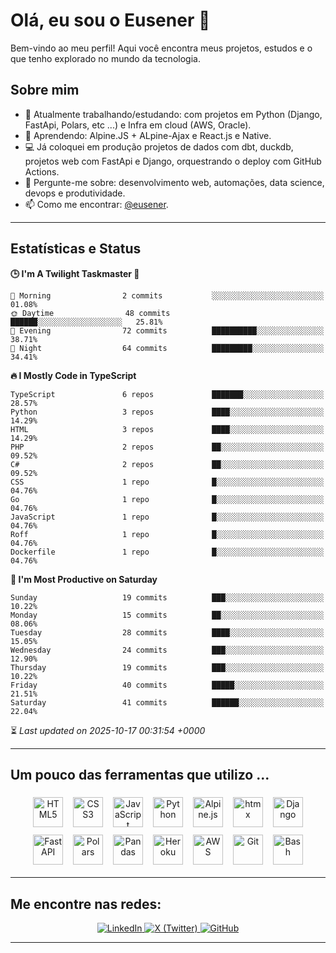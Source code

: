 # Olá, eu sou o Eusener 👋

Bem-vindo ao meu perfil! Aqui você encontra meus projetos, estudos e o que tenho explorado no mundo da tecnologia.

## Sobre mim
- 🔭 Atualmente trabalhando/estudando: com projetos em Python (Django, FastApi, Polars, etc ...) e Infra em cloud (AWS, Oracle).
- 🌱 Aprendendo: Alpine.JS + ALpine-Ajax e React.js e Native.
- 💻 Já coloquei em produção projetos de dados com dbt, duckdb, projetos web com FastApi e Django, orquestrando o deploy com GitHub Actions.
- 💬 Pergunte-me sobre: desenvolvimento web, automações, data science, devops e produtividade.
- 📫 Como me encontrar: [@eusener](https://github.com/eusener).

---

## Estatísticas e Status
<!--START_SECTION:readme-stats-->
**🕒 I'm A Twilight Taskmaster 🌆**

```text
🌅 Morning                2 commits           ░░░░░░░░░░░░░░░░░░░░░░░░░   01.08%
🌞 Daytime                48 commits          ██████░░░░░░░░░░░░░░░░░░░   25.81%
🌆 Evening                72 commits          ██████████░░░░░░░░░░░░░░░   38.71%
🌙 Night                  64 commits          █████████░░░░░░░░░░░░░░░░   34.41%
```

**🔥 I Mostly Code in TypeScript**

```text
TypeScript               6 repos             ███████░░░░░░░░░░░░░░░░░░   28.57%
Python                   3 repos             ████░░░░░░░░░░░░░░░░░░░░░   14.29%
HTML                     3 repos             ████░░░░░░░░░░░░░░░░░░░░░   14.29%
PHP                      2 repos             ██░░░░░░░░░░░░░░░░░░░░░░░   09.52%
C#                       2 repos             ██░░░░░░░░░░░░░░░░░░░░░░░   09.52%
CSS                      1 repo              █░░░░░░░░░░░░░░░░░░░░░░░░   04.76%
Go                       1 repo              █░░░░░░░░░░░░░░░░░░░░░░░░   04.76%
JavaScript               1 repo              █░░░░░░░░░░░░░░░░░░░░░░░░   04.76%
Roff                     1 repo              █░░░░░░░░░░░░░░░░░░░░░░░░   04.76%
Dockerfile               1 repo              █░░░░░░░░░░░░░░░░░░░░░░░░   04.76%
```

**📅 I'm Most Productive on Saturday**

```text
Sunday                   19 commits          ███░░░░░░░░░░░░░░░░░░░░░░   10.22%
Monday                   15 commits          ██░░░░░░░░░░░░░░░░░░░░░░░   08.06%
Tuesday                  28 commits          ████░░░░░░░░░░░░░░░░░░░░░   15.05%
Wednesday                24 commits          ███░░░░░░░░░░░░░░░░░░░░░░   12.90%
Thursday                 19 commits          ███░░░░░░░░░░░░░░░░░░░░░░   10.22%
Friday                   40 commits          █████░░░░░░░░░░░░░░░░░░░░   21.51%
Saturday                 41 commits          ██████░░░░░░░░░░░░░░░░░░░   22.04%
```



⏳ *Last updated on 2025-10-17 00:31:54 +0000*
<!--END_SECTION:readme-stats--> 
---

## Um pouco das ferramentas que utilizo ... 

<div align="center">

<!-- Principais tecnologias (48x48) -->
<img src="https://cdn.jsdelivr.net/gh/devicons/devicon/icons/html5/html5-original.svg" alt="HTML5" title="HTML5" width="48" height="48" style="margin:6px;" />
<img src="https://cdn.jsdelivr.net/gh/devicons/devicon/icons/css3/css3-original.svg" alt="CSS3" title="CSS3" width="48" height="48" style="margin:6px;" />
<img src="https://cdn.jsdelivr.net/gh/devicons/devicon/icons/javascript/javascript-original.svg" alt="JavaScript" title="JavaScript" width="48" height="48" style="margin:6px;" />
<img src="https://cdn.jsdelivr.net/gh/devicons/devicon/icons/python/python-original.svg" alt="Python" title="Python" width="48" height="48" style="margin:6px;" />
<img src="https://cdn.jsdelivr.net/npm/simple-icons@latest/icons/alpinedotjs.svg" alt="Alpine.js" title="Alpine.js" width="48" height="48" style="margin:6px;" />
<img src="https://cdn.jsdelivr.net/npm/simple-icons@latest/icons/htmx.svg" alt="htmx" title="htmx" width="48" height="48" style="margin:6px;" />
<img src="https://cdn.jsdelivr.net/gh/devicons/devicon/icons/django/django-plain.svg" alt="Django" title="Django" width="48" height="48" style="margin:6px;" />
<img src="https://cdn.jsdelivr.net/gh/devicons/devicon/icons/fastapi/fastapi-plain.svg" alt="FastAPI" title="FastAPI" width="48" height="48" style="margin:6px;" />
<img src="https://cdn.jsdelivr.net/npm/simple-icons@latest/icons/polars.svg" alt="Polars" title="Polars" width="48" height="48" style="margin:6px;" />
<img src="https://cdn.jsdelivr.net/gh/devicons/devicon/icons/pandas/pandas-original.svg" alt="Pandas" title="Pandas" width="48" height="48" style="margin:6px;" />
<img src="https://cdn.jsdelivr.net/gh/devicons/devicon/icons/heroku/heroku-original.svg" alt="Heroku" title="Heroku" width="48" height="48" style="margin:6px;" />
<img src="https://cdn.jsdelivr.net/gh/devicons/devicon/icons/amazonwebservices/amazonwebservices-original.svg" alt="AWS" title="AWS" width="48" height="48" style="margin:6px;" />
<img src="https://cdn.jsdelivr.net/gh/devicons/devicon/icons/git/git-original.svg" alt="Git" title="Git" width="48" height="48" style="margin:6px;" />
<img src="https://cdn.jsdelivr.net/gh/devicons/devicon/icons/bash/bash-original.svg" alt="Bash" title="Bash" width="48" height="48" style="margin:6px;" />

</div>

---

## Me encontre nas redes:

<div align="center">

  <!-- Badges de redes sociais -->
  <a href="https://linkedin.com/in/eusener" target="_blank">
    <img src="https://img.shields.io/badge/LinkedIn-0A66C2?style=for-the-badge&logo=linkedin&logoColor=white" alt="LinkedIn" />
  </a>
  <a href="https://x.com/eusener" target="_blank">
    <img src="https://img.shields.io/badge/X-000000?style=for-the-badge&logo=x&logoColor=white" alt="X (Twitter)" />
  </a>
  <a href="https://github.com/eusener" target="_blank">
    <img src="https://img.shields.io/badge/GitHub-181717?style=for-the-badge&logo=github&logoColor=white" alt="GitHub" />
  </a>

</div>

---



